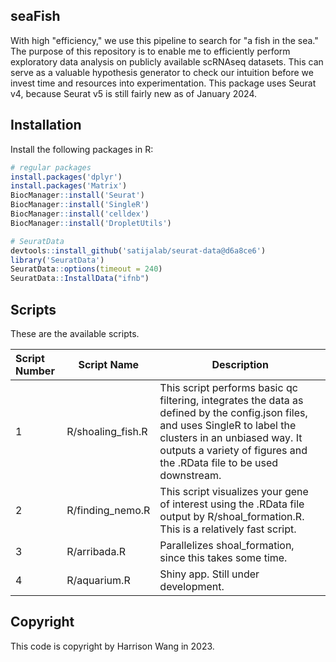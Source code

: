 ## seaFish

With high "efficiency," we use this pipeline to search for "a fish in the sea." The purpose of this repository is to enable me to efficiently perform exploratory data analysis on publicly available scRNAseq datasets. This can serve as a valuable hypothesis generator to check our intuition before we invest time and resources into experimentation. This package uses Seurat v4, because Seurat v5 is still fairly new as of January 2024.

## Installation

Install the following packages in R:

```R
# regular packages
install.packages('dplyr')
install.packages('Matrix')
BiocManager::install('Seurat')
BiocManager::install('SingleR')
BiocManager::install('celldex')
BiocManager::install('DropletUtils')

# SeuratData
devtools::install_github('satijalab/seurat-data@d6a8ce6')
library('SeuratData')
SeuratData::options(timeout = 240)
SeuratData::InstallData("ifnb")
```

## Scripts

These are the available scripts.

| Script Number | Script Name | Description |
| :------------ | ----------- | ----------- |
| 1 | R/shoaling\_fish.R | This script performs basic qc filtering, integrates the data as defined by the config.json files,  and uses SingleR to label the clusters in an unbiased way. It outputs a variety of figures and the .RData file to be used downstream. |
| 2 | R/finding\_nemo.R | This script visualizes your gene of interest using the .RData file output by R/shoal\_formation.R. This is a relatively fast script. |
| 3 | R/arribada.R | Parallelizes shoal_formation, since this takes some time. |
| 4 | R/aquarium.R  | Shiny app. Still under development. |


## Copyright

This code is copyright by Harrison Wang in 2023.
